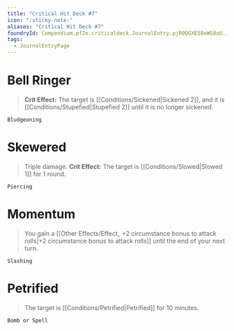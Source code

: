 ```yaml
---
title: "Critical Hit Deck #7"
icon: ":sticky-note:"
aliases: "Critical Hit Deck #7"
foundryId: Compendium.pf2e.criticaldeck.JournalEntry.pjR0QGXE58oWS8uU.JournalEntryPage.d0sh4NZCQ5cKu4ae
tags:
  - JournalEntryPage
---
```

# Bell Ringer

> **Crit Effect:** The target is [[Conditions/Sickened|Sickened 2]], and it is [[Conditions/Stupefied|Stupefied 2]] until it is no longer sickened.

`Bludgeoning`

# Skewered

> Triple damage. **Crit Effect:** The target is [[Conditions/Slowed|Slowed 1]] for 1 round.

`Piercing`

# Momentum

> You gain a [[Other Effects/Effect_ +2 circumstance bonus to attack rolls|+2 circumstance bonus to attack rolls]] until the end of your next turn.

`Slashing`

# Petrified

> The target is [[Conditions/Petrified|Petrified]] for 10 minutes.

`Bomb or Spell`